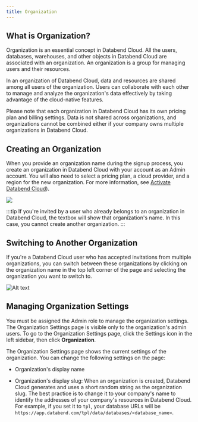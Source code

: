 ```yaml
---
title: Organization
---
```


## What is Organization?

Organization is an essential concept in Databend Cloud. All the users, databases, warehouses, and other objects in Databend Cloud are associated with an organization.  An organization is a group for managing users and their resources.

In an organization of Databend Cloud, data and resources are shared among all users of the organization. Users can collaborate with each other to manage and analyze the organization's data effectively by taking advantage of the cloud-native features.

Please note that each organization in Databend Cloud has its own pricing plan and billing settings. Data is not shared across organizations, and organizations cannot be combined either if your company owns multiple organizations in Databend Cloud.

## Creating an Organization

When you provide an organization name during the signup process, you create an organization in Databend Cloud with your account as an Admin account. You will also need to select a pricing plan, a cloud provider, and a region for the new organization. For more information, see [Activate Databend Cloud](../00-new-account.md)).

![](@site/static/img/documents/getting-started/01.jpg)

:::tip
If you're invited by a user who already belongs to an organization in Databend Cloud, the textbox will show that organization's name. In this case, you cannot create another organization.
:::

## Switching to Another Organization

If you're a Databend Cloud user who has accepted invitations from multiple organizations, you can switch between these organizations by clicking on the organization name in the top left corner of the page and selecting the organization you want to switch to.

![Alt text](@site/static/img/documents/overview/switch-org.gif)

## Managing Organization Settings

You must be assigned the Admin role to manage the organization settings. The Organization Settings page is visible only to the organization's admin users. To go to the Organization Settings page, click the Settings icon in the left sidebar, then click **Organization**.

The Organization Settings page shows the current settings of the organization. You can change the following settings on the page:

- Organization's display name

- Organization's display slug: When an organization is created, Databend Cloud generates and uses a short random string as the organization slug. The best practice is to change it to your company's name to identify the addresses of your company's resources in Databend Cloud. For example, if you set it to `tpl`, your database URLs will be `https://app.databend.com/tpl/data/databases/<database_name>`.

